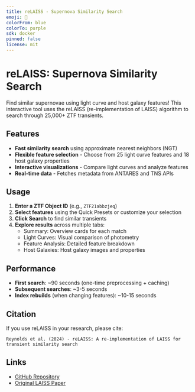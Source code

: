 ```yaml
---
title: reLAISS - Supernova Similarity Search
emoji: 🌟
colorFrom: blue
colorTo: purple
sdk: docker
pinned: false
license: mit
---
```


# reLAISS: Supernova Similarity Search

Find similar supernovae using light curve and host galaxy features! This interactive tool uses the reLAISS (re-implementation of LAISS) algorithm to search through 25,000+ ZTF transients.

## Features

- **Fast similarity search** using approximate nearest neighbors (NGT)
- **Flexible feature selection** - Choose from 25 light curve features and 18 host galaxy properties
- **Interactive visualizations** - Compare light curves and analyze features
- **Real-time data** - Fetches metadata from ANTARES and TNS APIs

## Usage

1. **Enter a ZTF Object ID** (e.g., `ZTF21abbzjeq`)
2. **Select features** using the Quick Presets or customize your selection
3. **Click Search** to find similar transients
4. **Explore results** across multiple tabs:
   - Summary: Overview cards for each match
   - Light Curves: Visual comparison of photometry
   - Feature Analysis: Detailed feature breakdown
   - Host Galaxies: Host galaxy images and properties

## Performance

- **First search**: ~90 seconds (one-time preprocessing + caching)
- **Subsequent searches**: ~3-5 seconds
- **Index rebuilds** (when changing features): ~10-15 seconds

## Citation

If you use reLAISS in your research, please cite:

```
Reynolds et al. (2024) - reLAISS: A re-implementation of LAISS for transient similarity search
```

## Links

- [GitHub Repository](https://github.com/evan-reynolds/re-laiss/)
- [Original LAISS Paper](https://arxiv.org/abs/2109.01665)
